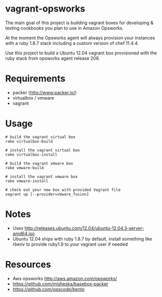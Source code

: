 # vagrant-opsworks

The main goal of this project is building vagrant boxes for developing & testing cookbooks you plan to use in Amazon Opsworks.

At the moment the Opsworks agent will always provision your instances with a ruby 1.8.7 stack including a custom version of chef 11.4.4.

Use this project to build a Ubuntu 12.04 vagrant box provisioned with the ruby stack from opsworks agent release 208.

# Requirements

* packer (http://www.packer.io/)
* virtualbox / vmware
* vagrant

# Usage

    # build the vagrant virtual box
    rake virtualbox-build

    # install the vagrant virtual box
    rake virtualbox-install

    # build the vagrant vmware box
    rake vmware-build

    # install the vagrant vmware box
    rake vmware-install

    # check out your new box with provided Vagrant file
    vagrant up [--provider=vmware_fusion]

# Notes

* Uses http://releases.ubuntu.com/12.04/ubuntu-12.04.3-server-amd64.iso
* Ubuntu 12.04 ships with ruby 1.8.7 by default, install something like rbenv to provide ruby1.9 to your vagrant user if needed

# Resources

* Aws opsworks http://aws.amazon.com/opsworks/
* https://github.com/misheska/basebox-packer
* https://github.com/opscode/bento